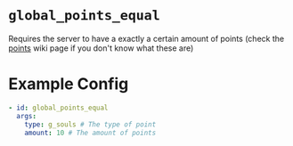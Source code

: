 # `global_points_equal`

Requires the server to have a exactly a certain amount of points (check the [points](https://plugins.auxilor.io/effects/points) wiki page if you don't know what these are)

# Example Config
```yaml
- id: global_points_equal
  args:
    type: g_souls # The type of point
    amount: 10 # The amount of points
```
